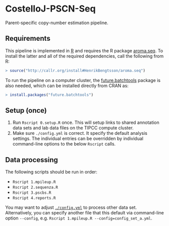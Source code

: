 # CostelloJ-PSCN-Seq

Parent-specific copy-number estimation pipeline.


## Requirements

This pipeline is implemented in [R] and requires the R package [aroma.seq].  To install the latter and all of the required dependencies, call the following from R:
```r
> source("http://callr.org/install#HenrikBengtsson/aroma.seq")
```
To run the pipeline on a computer cluster, the [future.batchtools] package is also needed, which can be installed directly from CRAN as:
```r
> install.packages("future.batchtools")
```


## Setup (once)

1. Run `Rscript 0.setup.R` once. This will setup links to shared annotation data sets and lab data files on the TIPCC compute cluster.
2. Make sure `./config.yml` is correct.  It specify the default analysis settings.  The individual entries can be overridden by individual command-line options to the below `Rscript` calls.


## Data processing

The following scripts should be run in order:

* `Rscript 1.mpileup.R`
* `Rscript 2.sequenza.R`
* `Rscript 3.pscbs.R`
* `Rscript 4.reports.R`

You may want to adjust [`./config.yml`](https://github.com/HenrikBengtsson/Costello-PSCN-Seq/blob/master/config.yml) to process other data set. Alternatively, you can specify another file that this default via command-line option `--config`, e.g. `Rscript 1.mpileup.R --config=config_set_a.yml`.


[R]: https://www.r-project.org/
[aroma.seq]: https://github.com/HenrikBengtsson/aroma.seq/
[future.batchtools]: https://cran.r-project.org/package=future.batchtools
